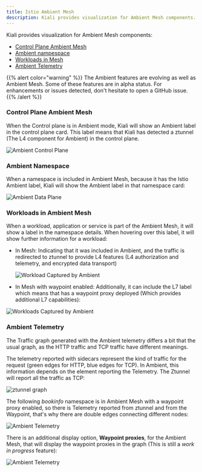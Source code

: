```yaml
---
title: Istio Ambient Mesh
description: Kiali provides visualization for Ambient Mesh components.
---
```


Kiali provides visualization for Ambient Mesh components: 

* [Control Plane Ambient Mesh](#control-plane-ambient-mesh)
* [Ambient nampespace](#ambient-namespace)
* [Workloads in Mesh](#workloads-in-ambient-mesh)
* [Ambient Telemetry](#ambient-telemetry)

{{% alert color="warning" %}}
The Ambient features are evolving as well as Ambient Mesh. Some of these features are in alpha status.
For enhancements or issues detected, don't hesitate to open a GitHub issue. 
{{% /alert %}}

### Control Plane Ambient Mesh

When the Control plane is in Ambient mode, Kiali will show an Ambient label in the control plane card. 
This label means that Kiali has detected a ztunnel (The L4 component for Ambient) in the control plane. 

![Ambient Control Plane](/images/documentation/features/ambient/ambient-control-plane.png)

### Ambient Namespace

When a namespace is included in Ambient Mesh, because it has the Istio Ambient label, Kiali will show the Ambient label in that namespace card: 

![Ambient Data Plane](/images/documentation/features/ambient/ambient-data-plane.png)

### Workloads in Ambient Mesh

When a workload, application or service is part of the Ambient Mesh, it will show a label in the namespace details. When hovering over this label, it will show further information for a workload:

* In Mesh: Indicating that it was included in Ambient, and the traffic is redirected to ztunnel to provide L4 features (L4 authorization and telemetry, and encrypted data transport)

  ![Workload Captured by Ambient](/images/documentation/features/ambient/ztunnel-captured-pod.png)

* In Mesh with waypoint enabled: Additionally, it can include the L7 label which means that has a waypoint proxy deployed (Which provides additional L7 capabilities):

![Workloads Captured by Ambient](/images/documentation/features/ambient/pod-captured.png)

### Ambient Telemetry

The Traffic graph generated with the Ambient telemetry differs a bit that the usual graph, as the HTTP traffic and TCP traffic have different meanings.

The telemetry reported with sidecars represent the kind of traffic for the request (green edges for HTTP, blue edges for TCP).
In Ambient, this information depends on the element reporting the Telemetry. The Ztunnel will report all the traffic as TCP:

![ztunnel graph](/images/documentation/features/ambient/ztunnel-graph.png)

The following _bookinfo_ namespace is in Ambient Mesh with a waypoint proxy enabled, so there is Telemetry reported from ztunnel and from the Waypoint, that's why there are double edges connecting different nodes: 

![Ambient Telemetry](/images/documentation/features/ambient/ambient-telemetry.png)

There is an additional display option, **Waypoint proxies**, for the Ambient Mesh, that will display the waypoint proxies in the graph (This is still a *work in progress* feature):

![Ambient Telemetry](/images/documentation/features/ambient/ambient-telemetry.png)